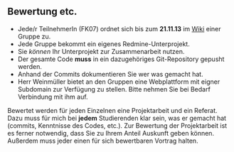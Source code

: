 ## Bewertung etc.

-   Jede/r TeilnehmerIn (FK07) ordnet sich bis zum **21.11.13** im [Wiki](https://redmine.cs.hm.edu/projects/wise201314-braun-webtechniken-design/wiki/Gruppeneinteilung) einer Gruppe zu.
-   Jede Gruppe bekommt ein eigenes Redmine-Unterprojekt.
-   Sie *können* Ihr Unterprojekt zur Zusammenarbeit nutzen.
-   Der gesamte Code **muss** in ein dazugehöriges Git-Repository gepusht werden.
-   Anhand der Commits dokumentieren Sie wer was gemacht hat.
-   Herr Weinmüller bietet an den Gruppen eine Webplattform mit eigner Subdomain zur Verfügung zu stellen. Bitte nehmen Sie bei Bedarf Verbindung mit ihm auf.

Bewertet werden für jeden Einzelnen eine Projektarbeit und ein Referat. Dazu muss für mich
bei **jedem** Studierenden klar sein, was er gemacht hat (commits, Kenntnisse des Codes,
etc.). Zur Bewertung der Projektarbeit ist es ferner notwendig, dass Sie zu Ihrem Anteil
Auskunft geben können. Außerdem muss jeder einen für sich bewertbaren Vortrag halten.

